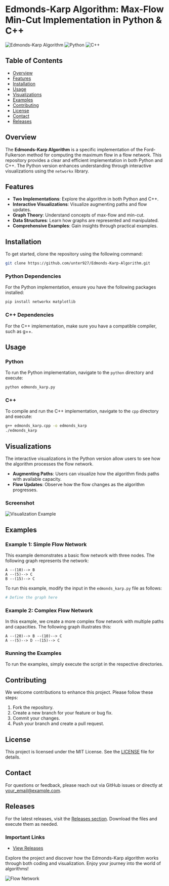 # Edmonds-Karp Algorithm: Max-Flow Min-Cut Implementation in Python & C++

![Edmonds-Karp Algorithm](https://img.shields.io/badge/Algorithm-Visualization-blue?style=flat-square) ![Python](https://img.shields.io/badge/Python-3.8%2B-yellowgreen?style=flat-square) ![C++](https://img.shields.io/badge/C%2B%2B-11%2B-orange?style=flat-square)

## Table of Contents

- [Overview](#overview)
- [Features](#features)
- [Installation](#installation)
- [Usage](#usage)
- [Visualizations](#visualizations)
- [Examples](#examples)
- [Contributing](#contributing)
- [License](#license)
- [Contact](#contact)
- [Releases](#releases)

## Overview

The **Edmonds-Karp Algorithm** is a specific implementation of the Ford-Fulkerson method for computing the maximum flow in a flow network. This repository provides a clear and efficient implementation in both Python and C++. The Python version enhances understanding through interactive visualizations using the `networkx` library.

## Features

- **Two Implementations**: Explore the algorithm in both Python and C++.
- **Interactive Visualizations**: Visualize augmenting paths and flow updates.
- **Graph Theory**: Understand concepts of max-flow and min-cut.
- **Data Structures**: Learn how graphs are represented and manipulated.
- **Comprehensive Examples**: Gain insights through practical examples.

## Installation

To get started, clone the repository using the following command:

```bash
git clone https://github.com/unter927/Edmonds-Karp-Algorithm.git
```

### Python Dependencies

For the Python implementation, ensure you have the following packages installed:

```bash
pip install networkx matplotlib
```

### C++ Dependencies

For the C++ implementation, make sure you have a compatible compiler, such as g++.

## Usage

### Python

To run the Python implementation, navigate to the `python` directory and execute:

```bash
python edmonds_karp.py
```

### C++

To compile and run the C++ implementation, navigate to the `cpp` directory and execute:

```bash
g++ edmonds_karp.cpp -o edmonds_karp
./edmonds_karp
```

## Visualizations

The interactive visualizations in the Python version allow users to see how the algorithm processes the flow network. 

- **Augmenting Paths**: Users can visualize how the algorithm finds paths with available capacity.
- **Flow Updates**: Observe how the flow changes as the algorithm progresses.

### Screenshot

![Visualization Example](https://example.com/visualization_example.png)

## Examples

### Example 1: Simple Flow Network

This example demonstrates a basic flow network with three nodes. The following graph represents the network:

```
A --(10)--> B
A --(5)--> C
B --(15)--> C
```

To run this example, modify the input in the `edmonds_karp.py` file as follows:

```python
# Define the graph here
```

### Example 2: Complex Flow Network

In this example, we create a more complex flow network with multiple paths and capacities. The following graph illustrates this:

```
A --(20)--> B --(10)--> C
A --(5)--> D --(15)--> C
```

### Running the Examples

To run the examples, simply execute the script in the respective directories.

## Contributing

We welcome contributions to enhance this project. Please follow these steps:

1. Fork the repository.
2. Create a new branch for your feature or bug fix.
3. Commit your changes.
4. Push your branch and create a pull request.

## License

This project is licensed under the MIT License. See the [LICENSE](LICENSE) file for details.

## Contact

For questions or feedback, please reach out via GitHub issues or directly at [your_email@example.com](mailto:your_email@example.com).

## Releases

For the latest releases, visit the [Releases section](https://github.com/unter927/Edmonds-Karp-Algorithm/releases). Download the files and execute them as needed.

### Important Links

- [View Releases](https://github.com/unter927/Edmonds-Karp-Algorithm/releases)

Explore the project and discover how the Edmonds-Karp algorithm works through both coding and visualization. Enjoy your journey into the world of algorithms!

![Flow Network](https://example.com/flow_network.png)